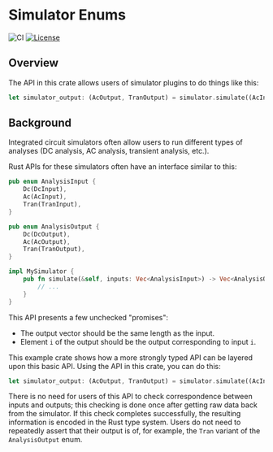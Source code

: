 # Simulator Enums

![CI](https://github.com/rahulk29/sim-enums/actions/workflows/ci.yml/badge.svg)
[![License](https://img.shields.io/badge/License-BSD_3--Clause-blue.svg)](https://opensource.org/licenses/BSD-3-Clause)

## Overview

The API in this crate allows users of simulator plugins to do things like this:

```rs
let simulator_output: (AcOutput, TranOutput) = simulator.simulate((AcInput, TranInput));
```

## Background

Integrated circuit simulators often allow users to run different types
of analyses (DC analysis, AC analysis, transient analysis, etc.).

Rust APIs for these simulators often have an interface similar to this:

```rust
pub enum AnalysisInput {
    Dc(DcInput),
    Ac(AcInput),
    Tran(TranInput),
}

pub enum AnalysisOutput {
    Dc(DcOutput),
    Ac(AcOutput),
    Tran(TranOutput),
}

impl MySimulator {
    pub fn simulate(&self, inputs: Vec<AnalysisInput>) -> Vec<AnalysisOutput> {
        // ...
    }
}
```

This API presents a few unchecked "promises":
- The output vector should be the same length as the input.
- Element `i` of the output should be the output corresponding to input `i`.

This example crate shows how a more strongly typed API can be layered upon this
basic API. Using the API in this crate, you can do this:

```rs
let simulator_output: (AcOutput, TranOutput) = simulator.simulate((AcInput, TranInput));
```

There is no need for users of this API to check correspondence between inputs and outputs;
this checking is done once after getting raw data back from the simulator. If this check
completes successfully, the resulting information is encoded in the Rust type system.
Users do not need to repeatedly assert that their output is of, for example, the `Tran`
variant of the `AnalysisOutput` enum.
